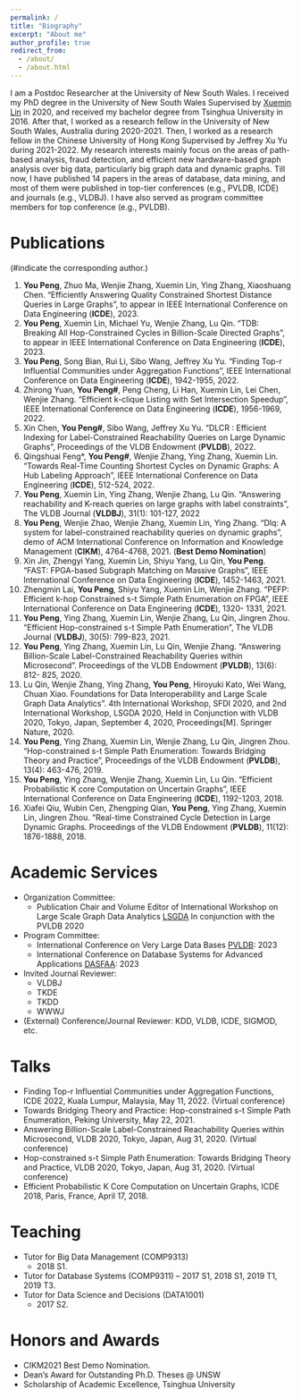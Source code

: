 ```yaml
---
permalink: /
title: "Biography"
excerpt: "About me"
author_profile: true
redirect_from: 
  - /about/
  - /about.html
---
```


I am a Postdoc Researcher at the University of New South Wales. I received my PhD degree in the University of New South Wales Supervised by [Xuemin Lin](https://www.cse.unsw.edu.au/~lxue/) in 2020, and received my bachelor degree from Tsinghua University in 2016. After that, I worked as a research fellow in the University of New South Wales, Australia during 2020-2021. Then, I worked as a research fellow in the Chinese University of Hong Kong Supervised by Jeffrey Xu Yu during 2021-2022.
My research interests mainly focus on the areas of path-based analysis, fraud detection, and efficient new hardware-based graph analysis over big data, particularly big graph data and dynamic graphs. Till now, I have published 14 papers in the areas of database, data mining, and most of them were published in top-tier conferences (e.g., PVLDB, ICDE) and journals (e.g., VLDBJ). I have also served as program committee members for top conference (e.g., PVLDB).


Publications
======
(#indicate the corresponding author.)
1. **You Peng**, Zhuo Ma, Wenjie Zhang, Xuemin Lin, Ying Zhang, Xiaoshuang Chen. “Efficiently Answering Quality Constrained Shortest Distance Queries in Large Graphs”, to appear in IEEE International Conference on Data Engineering (**ICDE**), 2023.
2. **You Peng**, Xuemin Lin, Michael Yu, Wenjie Zhang, Lu Qin. “TDB: Breaking All Hop-Constrained Cycles in
Billion-Scale Directed Graphs”, to appear in IEEE International Conference on Data Engineering (**ICDE**), 2023.
3. **You Peng**, Song Bian, Rui Li, Sibo Wang, Jeffrey Xu Yu. “Finding Top-r Influential Communities under Aggregation Functions”, IEEE International Conference on Data Engineering (**ICDE**), 1942-1955, 2022.
4. Zhirong Yuan, **You Peng#**, Peng Cheng, Li Han, Xuemin Lin, Lei Chen, Wenjie Zhang. “Efficient k-clique Listing with Set Intersection Speedup”, IEEE International Conference on Data Engineering (**ICDE**), 1956-1969, 2022.
5. Xin Chen, **You Peng#**, Sibo Wang, Jeffrey Xu Yu. “DLCR : Efficient Indexing for Label-Constrained Reachability Queries on Large Dynamic Graphs”, Proceedings of the VLDB Endowment (**PVLDB**), 2022.
6. Qingshuai Feng*, **You Peng#**, Wenjie Zhang, Ying Zhang, Xuemin Lin. “Towards Real-Time Counting Shortest Cycles on Dynamic Graphs: A Hub Labeling Approach”, IEEE International Conference on Data Engineering (**ICDE**), 512-524, 2022.
7. **You Peng**, Xuemin Lin, Ying Zhang, Wenjie Zhang, Lu Qin. “Answering reachability and K-reach queries on large graphs with label constraints”, The VLDB Journal (**VLDBJ**), 31(1): 101-127, 2022
8. **You Peng**, Wenjie Zhao, Wenjie Zhang, Xuemin Lin, Ying Zhang. “Dlq: A system for label-constrained reachability queries on dynamic graphs”, demo of ACM International Conference on Information and Knowledge Management (**CIKM**), 4764-4768, 2021. (**Best Demo Nomination**)
9. Xin Jin, Zhengyi Yang, Xuemin Lin, Shiyu Yang, Lu Qin, **You Peng**. “FAST: FPGA-based Subgraph Matching on Massive Graphs”, IEEE International Conference on Data Engineering (**ICDE**), 1452-1463, 2021.
10. Zhengmin Lai, **You Peng**, Shiyu Yang, Xuemin Lin, Wenjie Zhang. “PEFP: Efficient k-hop Constrained s-t Simple Path Enumeration on FPGA”, IEEE International Conference on Data Engineering (**ICDE**), 1320- 1331, 2021.
11. **You Peng**, Ying Zhang, Xuemin Lin, Wenjie Zhang, Lu Qin, Jingren Zhou. “Efficient Hop-constrained s-t Simple Path Enumeration”, The VLDB Journal (**VLDBJ**), 30(5): 799-823, 2021.
12. **You Peng**, Ying Zhang, Xuemin Lin, Lu Qin, Wenjie Zhang. “Answering Billion-Scale Label-Constrained Reachability Queries within Microsecond”. Proceedings of the VLDB Endowment (**PVLDB**), 13(6): 812- 825, 2020.
13. Lu Qin, Wenjie Zhang, Ying Zhang, **You Peng**, Hiroyuki Kato, Wei Wang, Chuan Xiao. Foundations for Data Interoperability and Large Scale Graph Data Analytics”. 4th International Workshop, SFDI 2020, and 2nd International Workshop, LSGDA 2020, Held in Conjunction with VLDB 2020, Tokyo, Japan, September 4, 2020, Proceedings[M]. Springer Nature, 2020.
14. **You Peng**, Ying Zhang, Xuemin Lin, Wenjie Zhang, Lu Qin, Jingren Zhou. “Hop-constrained s-t Simple Path Enumeration: Towards Bridging Theory and Practice”, Proceedings of the VLDB Endowment (**PVLDB**), 13(4): 463-476, 2019.
15. **You Peng**, Ying Zhang, Wenjie Zhang, Xuemin Lin, Lu Qin. “Efficient Probabilistic K core Computation on Uncertain Graphs”, IEEE International Conference on Data Engineering (**ICDE**), 1192-1203, 2018.
16. Xiafei Qiu, Wubin Cen, Zhengping Qian, **You Peng**, Ying Zhang, Xuemin Lin, Jingren Zhou. “Real-time Constrained Cycle Detection in Large Dynamic Graphs. Proceedings of the VLDB Endowment (**PVLDB**), 11(12): 1876-1888, 2018.



Academic Services
======

- Organization Committee:
  - Publication Chair and Volume Editor of International Workshop on Large Scale Graph Data Analytics [LSGDA](https://lsgda.github.io/2020/) In conjunction with the PVLDB 2020
- Program Committee: 
  - International Conference on Very Large Data Bases [PVLDB](https://vldb.org/2023/): 2023
  - International Conference on Database Systems for Advanced Applications [DASFAA](http://www.tjudb.cn/dasfaa2023/): 2023
- Invited Journal Reviewer:
  - VLDBJ
  - TKDE
  - TKDD
  - WWWJ
- (External) Conference/Journal Reviewer: KDD, VLDB, ICDE, SIGMOD, etc. 

Talks
======
- Finding Top-r Influential Communities under Aggregation Functions, ICDE 2022, Kuala Lumpur, Malaysia, May 11, 2022. (Virtual conference)
- Towards Bridging Theory and Practice: Hop-constrained s-t Simple Path Enumeration, Peking University, May 22, 2021.
- Answering Billion-Scale Label-Constrained Reachability Queries within Microsecond, VLDB 2020, Tokyo, Japan, Aug 31, 2020. (Virtual conference)
- Hop-constrained s-t Simple Path Enumeration: Towards Bridging Theory and Practice, VLDB 2020, Tokyo, Japan, Aug 31, 2020. (Virtual conference)
- Efficient Probabilistic K Core Computation on Uncertain Graphs, ICDE 2018, Paris, France, April 17, 2018.

Teaching
======

- Tutor for Big Data Management (COMP9313) 
  - 2018 S1.
- Tutor for Database Systems (COMP9311) 
  – 2017 S1, 2018 S1, 2019 T1, 2019 T3. 
- Tutor for Data Science and Decisions (DATA1001) 
  - 2017 S2.

Honors and Awards
======
- CIKM2021 Best Demo Nomination.
- Dean’s Award for Outstanding Ph.D. Theses @ UNSW
- Scholarship of Academic Excellence, Tsinghua University
